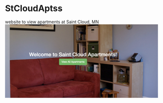# StCloudAptss
website to view apartments at Saint Cloud, MN
![ScreenShot](https://github.com/XKushal/StCloudAptss/blob/master/landing.png)
